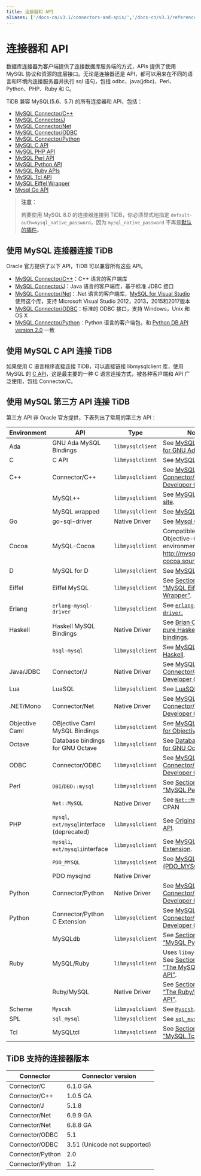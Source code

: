 ```yaml
---
title: 连接器和 API
aliases: ['/docs-cn/v3.1/connectors-and-apis/','/docs-cn/v3.1/reference/supported-clients/']
---
```


# 连接器和 API

数据库连接器为客户端提供了连接数据库服务端的方式，APIs 提供了使用 MySQL 协议和资源的底层接口。无论是连接器还是 API，都可以用来在不同的语言和环境内连接服务器并执行 sql 语句，包括 odbc、java(jdbc)、Perl、Python、PHP、Ruby 和 C。

TiDB 兼容 MySQL(5.6、5.7) 的所有连接器和 API，包括：

+ [MySQL Connector/C++](https://dev.mysql.com/doc/refman/5.7/en/connector-cpp-info.html)
+ [MySQL Connector/J](https://dev.mysql.com/doc/refman/5.7/en/connector-j-info.html)
+ [MySQL Connector/Net](https://dev.mysql.com/doc/refman/5.7/en/connector-net-info.html)
+ [MySQL Connector/ODBC](https://dev.mysql.com/doc/refman/5.7/en/connector-odbc-info.html)
+ [MySQL Connector/Python](https://dev.mysql.com/doc/refman/5.7/en/connector-python-info.html)
+ [MySQL C API](https://dev.mysql.com/doc/refman/5.7/en/c-api-info.html)
+ [MySQL PHP API](https://dev.mysql.com/doc/refman/5.7/en/apis-php-info.html)
+ [MySQL Perl API](https://dev.mysql.com/doc/refman/5.7/en/apis-perl.html)
+ [MySQL Python API](https://dev.mysql.com/doc/refman/5.7/en/apis-python.html)
+ [MySQL Ruby APIs](https://dev.mysql.com/doc/refman/5.7/en/apis-ruby.html)
+ [MySQL Tcl API](https://dev.mysql.com/doc/refman/5.7/en/apis-tcl.html)
+ [MySQL Eiffel Wrapper](https://dev.mysql.com/doc/refman/5.7/en/apis-eiffel.html)
+ [Mysql Go API](https://github.com/go-sql-driver/mysql)

> **注意：**
>
> 若要使用 MySQL 8.0 的连接器连接到 TiDB，你必须显式地指定 `default-auth=mysql_native_password`，因为 `mysql_native_password` 不再是[默认的插件](https://dev.mysql.com/doc/refman/8.0/en/upgrading-from-previous-series.html#upgrade-caching-sha2-password)。

## 使用 MySQL 连接器连接 TiDB

Oracle 官方提供了以下 API，TiDB 可以兼容所有这些 API。

+ [MySQL Connector/C++](https://dev.mysql.com/doc/refman/5.7/en/connector-cpp-info.html)：C++ 语言的客户端库
+ [MySQL Connector/J](https://dev.mysql.com/doc/refman/5.7/en/connector-j-info.html)：Java 语言的客户端库，基于标准 JDBC 接口
+ [MySQL Connector/Net](https://dev.mysql.com/doc/refman/5.7/en/connector-net-info.html)：.Net 语言的客户端库，[MySQL for Visual Studio](https://dev.mysql.com/doc/visual-studio/en/)使用这个库，支持 Microsoft Visual Studio 2012，2013，2015和2017版本
+ [MySQL Connector/ODBC](https://dev.mysql.com/doc/refman/5.7/en/connector-odbc-info.html)：标准的 ODBC 接口，支持 Windows，Unix 和 OS X
+ [MySQL Connector/Python](https://dev.mysql.com/doc/refman/5.7/en/connector-python-info.html)：Python 语言的客户端包，和 [Python DB API version 2.0](http://www.python.org/dev/peps/pep-0249/) 一致

## 使用 MySQL C API 连接 TiDB

如果使用 C 语言程序直接连接 TiDB，可以直接链接 libmysqlclient 库，使用 MySQL 的 [C API](https://dev.mysql.com/doc/refman/5.7/en/c-api-info.html)，这是最主要的一种 C 语言连接方式，被各种客户端和 API 广泛使用，包括 Connector/C。

## 使用 MySQL 第三方 API 连接 TiDB

第三方 API 非 Oracle 官方提供，下表列出了常用的第三方 API：

| Environment    | API                                      | Type                             | Notes                                    |
| -------------- | ---------------------------------------- | -------------------------------- | ---------------------------------------- |
| Ada            | GNU Ada MySQL Bindings                   | `libmysqlclient`                 | See [MySQL Bindings for GNU Ada](http://gnade.sourceforge.net/) |
| C              | C API                                    | `libmysqlclient`                 | See [MySQL C API](https://dev.mysql.com/doc/refman/5.7/en/c-api-info.html). |
| C++            | Connector/C++                            | `libmysqlclient`                 | See [MySQL Connector/C++ Developer Guide](https://dev.mysql.com/doc/connector-cpp/en/). |
|                | MySQL++                                  | `libmysqlclient`                 | See [MySQL++ Web site](http://tangentsoft.net/mysql++/doc/). |
|                | MySQL wrapped                            | `libmysqlclient`                 | See [MySQL wrapped](http://www.alhem.net/project/mysql/). |
| Go             | go-sql-driver                            | Native Driver                    | See [Mysql Go API](https://github.com/go-sql-driver/mysql) |
| Cocoa          | MySQL-Cocoa                              | `libmysqlclient`                 | Compatible with the Objective-C Cocoa environment. See <http://mysql-cocoa.sourceforge.net/> |
| D              | MySQL for D                              | `libmysqlclient`                 | See [MySQL for D](https://github.com/mysql-d/mysql-native). |
| Eiffel         | Eiffel MySQL                             | `libmysqlclient`                 | See [Section 27.14, “MySQL Eiffel Wrapper”](https://dev.mysql.com/doc/refman/5.7/en/apis-eiffel.html). |
| Erlang         | `erlang-mysql-driver`                    | `libmysqlclient`                 | See [`erlang-mysql-driver`.](http://code.google.com/p/erlang-mysql-driver/) |
| Haskell        | Haskell MySQL Bindings                   | Native Driver                    | See [Brian O'Sullivan's pure Haskell MySQL bindings](http://www.serpentine.com/blog/software/mysql/). |
|                | `hsql-mysql`                             | `libmysqlclient`                 | See [MySQL driver for Haskell](http://hackage.haskell.org/cgi-bin/hackage-scripts/package/hsql-mysql-1.7). |
| Java/JDBC      | Connector/J                              | Native Driver                    | See [MySQL Connector/J 5.1 Developer Guide](https://dev.mysql.com/doc/connector-j/5.1/en/). |
| Lua            | LuaSQL                                   | `libmysqlclient`                 | See [LuaSQL](http://keplerproject.github.io/luasql/manual.html). |
| .NET/Mono      | Connector/Net                            | Native Driver                    | See [MySQL Connector/Net Developer Guide](https://dev.mysql.com/doc/connector-net/en/). |
| Objective Caml | OBjective Caml MySQL Bindings            | `libmysqlclient`                 | See [MySQL Bindings for Objective Caml](http://raevnos.pennmush.org/code/ocaml-mysql/). |
| Octave         | Database bindings for GNU Octave         | `libmysqlclient`                 | See [Database bindings for GNU Octave](http://octave.sourceforge.net/database/index.html). |
| ODBC           | Connector/ODBC                           | `libmysqlclient`                 | See [MySQL Connector/ODBC Developer Guide](https://dev.mysql.com/doc/connector-odbc/en/). |
| Perl           | `DBI`/`DBD::mysql`                       | `libmysqlclient`                 | See [Section 27.10, “MySQL Perl API”](https://dev.mysql.com/doc/refman/5.7/en/apis-perl.html). |
|                | `Net::MySQL`                             | Native Driver                    | See [`Net::MySQL`](http://search.cpan.org/dist/Net-MySQL/MySQL.pm) at CPAN |
| PHP            | `mysql`, `ext/mysql`interface (deprecated) | `libmysqlclient`                 | See [Original MySQL API](https://dev.mysql.com/doc/apis-php/en/apis-php-mysql.html). |
|                | `mysqli`, `ext/mysqli`interface          | `libmysqlclient`                 | See [MySQL Improved Extension](https://dev.mysql.com/doc/apis-php/en/apis-php-mysqli.html). |
|                | `PDO_MYSQL`                              | `libmysqlclient`                 | See [MySQL Functions (PDO_MYSQL)](https://dev.mysql.com/doc/apis-php/en/apis-php-pdo-mysql.html). |
|                | PDO mysqlnd                              | Native Driver                    |                                          |
| Python         | Connector/Python                         | Native Driver                    | See [MySQL Connector/Python Developer Guide](https://dev.mysql.com/doc/connector-python/en/). |
| Python         | Connector/Python C Extension             | `libmysqlclient`                 | See [MySQL Connector/Python Developer Guide](https://dev.mysql.com/doc/connector-python/en/). |
|                | MySQLdb                                  | `libmysqlclient`                 | See [Section 27.11, “MySQL Python API”](https://dev.mysql.com/doc/refman/5.7/en/apis-python.html). |
| Ruby           | MySQL/Ruby                               | `libmysqlclient`                 | Uses `libmysqlclient`. See [Section 27.12.1, “The MySQL/Ruby API”](https://dev.mysql.com/doc/refman/5.7/en/apis-ruby-mysqlruby.html). |
|                | Ruby/MySQL                               | Native Driver                    | See [Section 27.12.2, “The Ruby/MySQL API”](https://dev.mysql.com/doc/refman/5.7/en/apis-ruby-rubymysql.html). |
| Scheme         | `Myscsh`                                 | `libmysqlclient`                 | See [`Myscsh`](https://github.com/aehrisch/myscsh). |
| SPL            | `sql_mysql`                              | `libmysqlclient`                 | See [`sql_mysql` for SPL](http://www.clifford.at/spl/spldoc/sql_mysql.html). |
| Tcl            | MySQLtcl                                 | `libmysqlclient`                 | See [Section 27.13, “MySQL Tcl API”](https://dev.mysql.com/doc/refman/5.7/en/apis-tcl.html). |

## TiDB 支持的连接器版本

| Connector        | Connector version            |
| ---------------- | ---------------------------- |
| Connector/C      | 6.1.0 GA                     |
| Connector/C++    | 1.0.5 GA                     |
| Connector/J      | 5.1.8                        |
| Connector/Net    | 6.9.9 GA                     |
| Connector/Net    | 6.8.8 GA                     |
| Connector/ODBC   | 5.1                          |
| Connector/ODBC   | 3.51 (Unicode not supported) |
| Connector/Python | 2.0                          |
| Connector/Python | 1.2                          |
